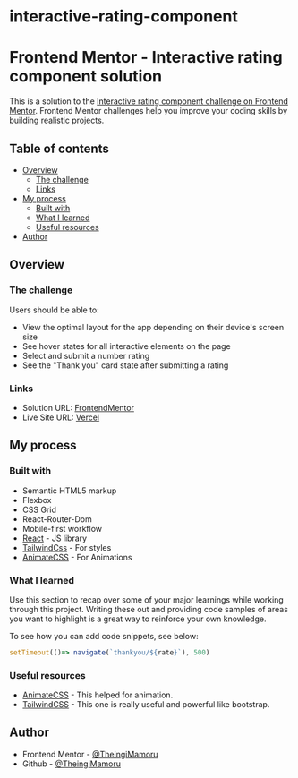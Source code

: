 # interactive-rating-component
# Frontend Mentor - Interactive rating component solution

This is a solution to the [Interactive rating component challenge on Frontend Mentor](https://www.frontendmentor.io/challenges/interactive-rating-component-koxpeBUmI). Frontend Mentor challenges help you improve your coding skills by building realistic projects. 

## Table of contents

- [Overview](#overview)
  - [The challenge](#the-challenge)
  - [Links](#links)
- [My process](#my-process)
  - [Built with](#built-with)
  - [What I learned](#what-i-learned)
  - [Useful resources](#useful-resources)
- [Author](#author)

## Overview

### The challenge

Users should be able to:

- View the optimal layout for the app depending on their device's screen size
- See hover states for all interactive elements on the page
- Select and submit a number rating
- See the "Thank you" card state after submitting a rating


### Links

- Solution URL: [FrontendMentor](https://www.frontendmentor.io/solutions/interactiveratingcomponentusingreact-ieMvF5gVoX)
- Live Site URL: [Vercel](https://interactive-rating-component-dun-seven.vercel.app/)

## My process

### Built with

- Semantic HTML5 markup
- Flexbox
- CSS Grid
- React-Router-Dom
- Mobile-first workflow
- [React](https://reactjs.org/) - JS library
- [TailwindCss](https://tailwindcss.com/) - For styles
- [AnimateCSS](https://animate.style/) - For Animations

### What I learned

Use this section to recap over some of your major learnings while working through this project. Writing these out and providing code samples of areas you want to highlight is a great way to reinforce your own knowledge.

To see how you can add code snippets, see below:

```js
setTimeout(()=> navigate(`thankyou/${rate}`), 500)
```

### Useful resources

- [AnimateCSS](https://animate.style/) - This helped for animation.
- [TailwindCSS](https://tailwindcss.com/) - This one is really useful and powerful like bootstrap.


## Author

- Frontend Mentor - [@TheingiMamoru](https://www.frontendmentor.io/profile/youruserTheingiMamoru)
- Github - [@TheingiMamoru](https://github.com/TheingiMamoru)

